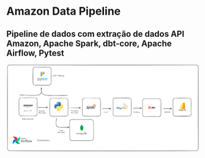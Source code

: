 <h1>Amazon Data Pipeline</h1>
<h2>Pipeline de dados com extração de dados API Amazon, Apache Spark, dbt-core, Apache Airflow, Pytest </h2>
<img src="https://github.com/ArthurCoutinho15/amazon_pipeline/blob/main/img/Captura%20de%20tela%202025-04-21%20230813.png" alt="Diagrama pipeline">
